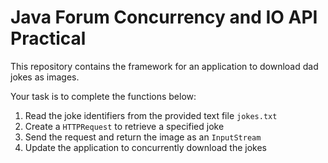 # Java Forum Concurrency and IO API Practical

This repository contains the framework for an application to download dad jokes as images.

Your task is to complete the functions below:
1. Read the joke identifiers from the provided text file `jokes.txt`
2. Create a `HTTPRequest` to retrieve a specified joke
3. Send the request and return the image as an `InputStream`
4. Update the application to concurrently download the jokes